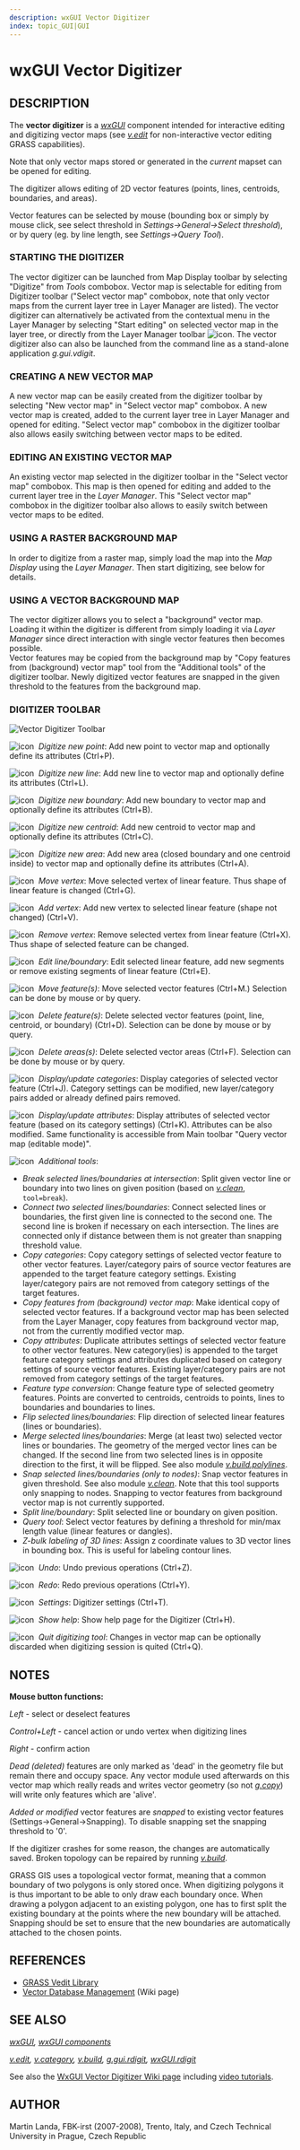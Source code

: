 ```yaml
---
description: wxGUI Vector Digitizer
index: topic_GUI|GUI
---
```


# wxGUI Vector Digitizer

## DESCRIPTION

The **vector digitizer** is a *[wxGUI](wxGUI.md)* component intended for
interactive editing and digitizing vector maps (see
*[v.edit](v.edit.md)* for non-interactive vector editing GRASS
capabilities).

Note that only vector maps stored or generated in the *current* mapset
can be opened for editing.

The digitizer allows editing of 2D vector features (points, lines,
centroids, boundaries, and areas).

Vector features can be selected by mouse (bounding box or simply by
mouse click, see select threshold in *Settings→General→Select
threshold*), or by query (eg. by line length, see *Settings→Query
Tool*).

### STARTING THE DIGITIZER

The vector digitizer can be launched from Map Display toolbar by
selecting "Digitize" from *Tools* combobox. Vector map is selectable for
editing from Digitizer toolbar ("Select vector map" combobox, note that
only vector maps from the current layer tree in Layer Manager are
listed). The vector digitizer can alternatively be activated from the
contextual menu in the Layer Manager by selecting "Start editing" on
selected vector map in the layer tree, or directly from the Layer
Manager toolbar ![icon](icons/edit.png). The vector digitizer also can
also be launched from the command line as a stand-alone application
*g.gui.vdigit*.

### CREATING A NEW VECTOR MAP

A new vector map can be easily created from the digitizer toolbar by
selecting "New vector map" in "Select vector map" combobox. A new vector
map is created, added to the current layer tree in Layer Manager and
opened for editing. "Select vector map" combobox in the digitizer
toolbar also allows easily switching between vector maps to be edited.

### EDITING AN EXISTING VECTOR MAP

An existing vector map selected in the digitizer toolbar in the "Select
vector map" combobox. This map is then opened for editing and added to
the current layer tree in the *Layer Manager*. This "Select vector map"
combobox in the digitizer toolbar also allows to easily switch between
vector maps to be edited.

### USING A RASTER BACKGROUND MAP

In order to digitize from a raster map, simply load the map into the
*Map Display* using the *Layer Manager*. Then start digitizing, see
below for details.

### USING A VECTOR BACKGROUND MAP

The vector digitizer allows you to select a "background" vector map.
Loading it within the digitizer is different from simply loading it via
*Layer Manager* since direct interaction with single vector features
then becomes possible.\
Vector features may be copied from the background map by "Copy features
from (background) vector map" tool from the "Additional tools" of the
digitizer toolbar. Newly digitized vector features are snapped in the
given threshold to the features from the background map.

### DIGITIZER TOOLBAR

![Vector Digitizer Toolbar](vdigit_toolbar.jpg)

![icon](icons/point-create.png)  *Digitize new point*:
Add new point to vector map and optionally define its attributes
(Ctrl+P).

![icon](icons/line-create.png)  *Digitize new line*:
Add new line to vector map and optionally define its attributes
(Ctrl+L).

![icon](icons/boundary-create.png)  *Digitize new boundary*:
Add new boundary to vector map and optionally define its attributes
(Ctrl+B).

![icon](icons/centroid-create.png)  *Digitize new centroid*:
Add new centroid to vector map and optionally define its attributes
(Ctrl+C).

![icon](icons/polygon-create.png)  *Digitize new area*:
Add new area (closed boundary and one centroid inside) to vector map and
optionally define its attributes (Ctrl+A).

![icon](icons/vertex-move.png)  *Move vertex*:
Move selected vertex of linear feature. Thus shape of linear feature is
changed (Ctrl+G).

![icon](icons/vertex-create.png)  *Add vertex*:
Add new vertex to selected linear feature (shape not changed) (Ctrl+V).

![icon](icons/vertex-delete.png)  *Remove vertex*:
Remove selected vertex from linear feature (Ctrl+X). Thus shape of
selected feature can be changed.

![icon](icons/line-edit.png)  *Edit line/boundary*:
Edit selected linear feature, add new segments or remove existing
segments of linear feature (Ctrl+E).

![icon](icons/line-move.png)  *Move feature(s)*:
Move selected vector features (Ctrl+M.) Selection can be done by mouse
or by query.

![icon](icons/line-delete.png)  *Delete feature(s)*:
Delete selected vector features (point, line, centroid, or boundary)
(Ctrl+D). Selection can be done by mouse or by query.

![icon](icons/polygon-delete.png)  *Delete areas(s)*:
Delete selected vector areas (Ctrl+F). Selection can be done by mouse or
by query.

![icon](icons/cats-display.png)  *Display/update categories*:
Display categories of selected vector feature (Ctrl+J). Category
settings can be modified, new layer/category pairs added or already
defined pairs removed.

![icon](icons/attributes-display.png)  *Display/update attributes*:
Display attributes of selected vector feature (based on its category
settings) (Ctrl+K). Attributes can be also modified. Same functionality
is accessible from Main toolbar "Query vector map (editable mode)".

![icon](icons/tools.png)  *Additional tools*:

- *Break selected lines/boundaries at intersection*:
  Split given vector line or boundary into two lines on given position
  (based on *[v.clean](v.clean.md)*, `tool=break`).
- *Connect two selected lines/boundaries*:
  Connect selected lines or boundaries, the first given line is
  connected to the second one. The second line is broken if necessary on
  each intersection. The lines are connected only if distance between
  them is not greater than snapping threshold value.
- *Copy categories*:
  Copy category settings of selected vector feature to other vector
  features. Layer/category pairs of source vector features are appended
  to the target feature category settings. Existing layer/category pairs
  are not removed from category settings of the target features.
- *Copy features from (background) vector map*:
  Make identical copy of selected vector features. If a background
  vector map has been selected from the Layer Manager, copy features
  from background vector map, not from the currently modified vector
  map.
- *Copy attributes*:
  Duplicate attributes settings of selected vector feature to other
  vector features. New category(ies) is appended to the target feature
  category settings and attributes duplicated based on category settings
  of source vector features. Existing layer/category pairs are not
  removed from category settings of the target features.
- *Feature type conversion*:
  Change feature type of selected geometry features. Points are
  converted to centroids, centroids to points, lines to boundaries and
  boundaries to lines.
- *Flip selected lines/boundaries*:
  Flip direction of selected linear features (lines or boundaries).
- *Merge selected lines/boundaries*:
  Merge (at least two) selected vector lines or boundaries. The geometry
  of the merged vector lines can be changed. If the second line from two
  selected lines is in opposite direction to the first, it will be
  flipped. See also module *[v.build.polylines](v.build.polylines.md)*.
- *Snap selected lines/boundaries (only to nodes)*:
  Snap vector features in given threshold. See also module
  *[v.clean](v.clean.md)*. Note that this tool supports only snapping to
  nodes. Snapping to vector features from background vector map is not
  currently supported.
- *Split line/boundary*:
  Split selected line or boundary on given position.
- *Query tool*:
  Select vector features by defining a threshold for min/max length
  value (linear features or dangles).
- *Z-bulk labeling of 3D lines*:
  Assign z coordinate values to 3D vector lines in bounding box. This is
  useful for labeling contour lines.

![icon](icons/undo.png)  *Undo*:
Undo previous operations (Ctrl+Z).

![icon](icons/redo.png)  *Redo*:
Redo previous operations (Ctrl+Y).

![icon](icons/settings.png)  *Settings*:
Digitizer settings (Ctrl+T).

![icon](icons/help.png)  *Show help*:
Show help page for the Digitizer (Ctrl+H).

![icon](icons/quit.png)  *Quit digitizing tool*:
Changes in vector map can be optionally discarded when digitizing
session is quited (Ctrl+Q).

## NOTES

**Mouse button functions:**

*Left* - select or deselect features

*Control+Left* - cancel action or undo vertex when digitizing lines

*Right* - confirm action

*Dead (deleted)* features are only marked as 'dead' in the geometry file
but remain there and occupy space. Any vector module used afterwards on
this vector map which really reads and writes vector geometry (so not
*[g.copy](g.copy.md)*) will write only features which are 'alive'.

*Added or modified* vector features are *snapped* to existing vector
features (Settings→General→Snapping). To disable snapping set the
snapping threshold to '0'.

If the digitizer crashes for some reason, the changes are automatically
saved. Broken topology can be repaired by running
*[v.build](v.build.md)*.

GRASS GIS uses a topological vector format, meaning that a common
boundary of two polygons is only stored once. When digitizing polygons
it is thus important to be able to only draw each boundary once. When
drawing a polygon adjacent to an existing polygon, one has to first
split the existing boundary at the points where the new boundary will be
attached. Snapping should be set to ensure that the new boundaries are
automatically attached to the chosen points.

## REFERENCES

- [GRASS Vedit
  Library](https://grass.osgeo.org/programming8/veditlib.html)
- [Vector Database
  Management](https://grasswiki.osgeo.org/wiki/Vector_Database_Management)
  (Wiki page)

## SEE ALSO

*[wxGUI](wxGUI.md), [wxGUI components](wxGUI.components.md)*

*[v.edit](v.edit.md), [v.category](v.category.md),
[v.build](v.build.md), [g.gui.rdigit](g.gui.rdigit.md),
[wxGUI.rdigit](wxGUI.rdigit.md)*

See also the [WxGUI Vector Digitizer Wiki
page](https://grasswiki.osgeo.org/wiki/WxGUI_Vector_Digitizer) including
[video
tutorials](https://grasswiki.osgeo.org/wiki/WxGUI_Vector_Digitizer#Vector_tutorials).

## AUTHOR

Martin Landa, FBK-irst (2007-2008), Trento, Italy, and Czech Technical
University in Prague, Czech Republic
